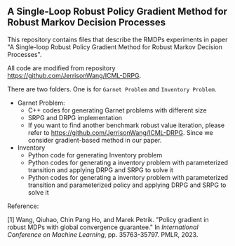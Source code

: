 ## A Single-Loop Robust Policy Gradient Method for Robust Markov Decision Processes

This repository contains files that describe the RMDPs experiments in paper "A Single-loop Robust Policy Gradient Method for Robust Markov Decision Processes".



All code are modified from repository https://github.com/JerrisonWang/ICML-DRPG.



There are two folders. One is for  `Garnet Problem`  and  `Inventory Problem`.

- Garnet Problem:
  - C++ codes for generating Garnet problems with different size
  - SRPG and DRPG implementation
  - If you want to find another benchmark robust value iteration, please refer to https://github.com/JerrisonWang/ICML-DRPG. Since we consider gradient-based method in our paper.
- Inventory
  - Python code for generating Inventory problem
  - Python codes for generating a inventory problem with parameterized transition and applying DRPG and SRPG to solve it
  - Python codes for generating a inventory problem with parameterized transition and parameterized policy and applying DRPG and SRPG to solve it









Reference:

[1] Wang, Qiuhao, Chin Pang Ho, and Marek Petrik. "Policy gradient in robust MDPs with global convergence guarantee." In *International Conference on Machine Learning*, pp. 35763-35797. PMLR, 2023.
